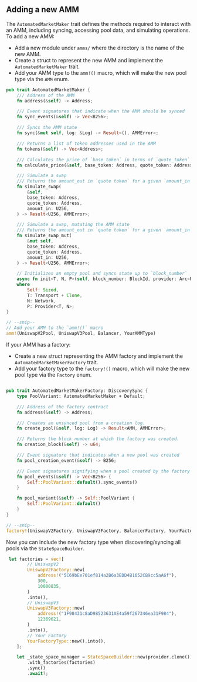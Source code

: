 ## Adding a new AMM

The `AutomatedMarketMaker` trait defines the methods required to interact with an AMM, including syncing, accessing pool data, and simulating operations. To add a new AMM:

- Add a new module under `amms/` where the directory is the name of the new AMM.
- Create a struct to represent the new AMM and implement the `AutomatedMarketMaker` trait.
- Add your AMM type to the `amm!()` macro, which will make the new pool type via the `AMM` enum.

```rust
pub trait AutomatedMarketMaker {
    /// Address of the AMM
    fn address(&self) -> Address;

    /// Event signatures that indicate when the AMM should be synced
    fn sync_events(&self) -> Vec<B256>;

    /// Syncs the AMM state
    fn sync(&mut self, log: &Log) -> Result<(), AMMError>;

    /// Returns a list of token addresses used in the AMM
    fn tokens(&self) -> Vec<Address>;

    /// Calculates the price of `base_token` in terms of `quote_token`
    fn calculate_price(&self, base_token: Address, quote_token: Address) -> Result<f64, AMMError>;

    /// Simulate a swap
    /// Returns the amount_out in `quote token` for a given `amount_in` of `base_token`
    fn simulate_swap(
        &self,
        base_token: Address,
        quote_token: Address,
        amount_in: U256,
    ) -> Result<U256, AMMError>;

    /// Simulate a swap, mutating the AMM state
    /// Returns the amount_out in `quote token` for a given `amount_in` of `base_token`
    fn simulate_swap_mut(
        &mut self,
        base_token: Address,
        quote_token: Address,
        amount_in: U256,
    ) -> Result<U256, AMMError>;

    // Initializes an empty pool and syncs state up to `block_number`
    async fn init<T, N, P>(self, block_number: BlockId, provider: Arc<P>) -> Result<Self, AMMError>
    where
        Self: Sized,
        T: Transport + Clone,
        N: Network,
        P: Provider<T, N>;
}

// --snip--
// Add your AMM to the `amm!()` macro
amm!(UniswapV2Pool, UniswapV3Pool, Balancer, YourAMMType)
```



If your AMM has a factory:
- Create a new struct representing the AMM factory and implement the `AutomatedMarketMakerFactory` trait.
- Add your factory type to the `factory!()` macro, which will make the new pool type via the `Factory` enum.

```rust

pub trait AutomatedMarketMakerFactory: DiscoverySync {
    type PoolVariant: AutomatedMarketMaker + Default;

    /// Address of the factory contract
    fn address(&self) -> Address;

    /// Creates an unsynced pool from a creation log.
    fn create_pool(&self, log: Log) -> Result<AMM, AMMError>;

    /// Returns the block number at which the factory was created.
    fn creation_block(&self) -> u64;

    /// Event signature that indicates when a new pool was created
    fn pool_creation_event(&self) -> B256;

    /// Event signatures signifying when a pool created by the factory should be synced
    fn pool_events(&self) -> Vec<B256> {
        Self::PoolVariant::default().sync_events()
    }

    fn pool_variant(&self) -> Self::PoolVariant {
        Self::PoolVariant::default()
    }
}

// --snip--
factory!(UniswapV2Factory, UniswapV3Factory, BalancerFactory, YourFactoryType);
```

Now you can include the new factory type when discovering/syncing all pools via the `StateSpaceBuilder`.

```rust
 let factories = vec![
        // UniswapV2
        UniswapV2Factory::new(
            address!("5C69bEe701ef814a2B6a3EDD4B1652CB9cc5aA6f"),
            300,
            10000835,
        )
        .into(),
        // UniswapV3
        UniswapV3Factory::new(
            address!("1F98431c8aD98523631AE4a59f267346ea31F984"),
            12369621,
        )
        .into(),
        // Your Factory
        YourFactoryType::new().into(),
    ];

    let _state_space_manager = StateSpaceBuilder::new(provider.clone())
        .with_factories(factories)
        .sync()
        .await?;

```
